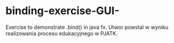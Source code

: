 # binding-exercise-GUI-
Exercise to demonstrate .bind() in java fx.
Utwor powstal w wyniku realizowania procesu edukacyjnego w PJATK.
